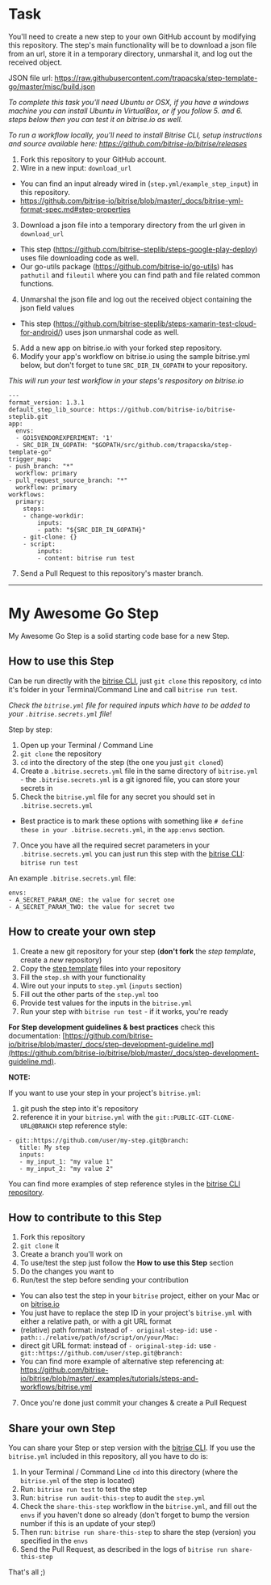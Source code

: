 # Task
You'll need to create a new step to your own GitHub account by modifying this repository. The step's main functionality will be to download a json file from an url, store it in a temporary directory, unmarshal it, and log out the received object.

JSON file url: https://raw.githubusercontent.com/trapacska/step-template-go/master/misc/build.json

*To complete this task you'll need Ubuntu or OSX, if you have a windows machine you can install Ubuntu in VirtualBox, or if you follow 5. and 6. steps below then you can test it on bitrise.io as well.*

*To run a workflow locally, you'll need to install Bitrise CLI, setup instructions and source available here: https://github.com/bitrise-io/bitrise/releases*

1. Fork this repository to your GitHub account.
2. Wire in a new input: `download_url`
  * You can find an input already wired in (`step.yml/example_step_input`) in this repository.
  * https://github.com/bitrise-io/bitrise/blob/master/_docs/bitrise-yml-format-spec.md#step-properties  
3. Download a json file into a temporary directory from the url given in `download_url`
  * This step (https://github.com/bitrise-steplib/steps-google-play-deploy) uses file downloading code as well.
  * Our go-utils package (https://github.com/bitrise-io/go-utils) has `pathutil` and `fileutil` where you can find path  and file related common functions.
4. Unmarshal the json file and log out the received object containing the json field values
  * This step (https://github.com/bitrise-steplib/steps-xamarin-test-cloud-for-android/) uses json unmarshal code as well.
5. Add a new app on bitrise.io with your forked step repository.
6. Modify your app's workflow on bitrise.io using the sample bitrise.yml below, but don't forget to tune `SRC_DIR_IN_GOPATH` to your repository.

*This will run your test workflow in your steps's respository on bitrise.io*
```
---
format_version: 1.3.1
default_step_lib_source: https://github.com/bitrise-io/bitrise-steplib.git
app:
  envs:
  - GO15VENDOREXPERIMENT: '1'
  - SRC_DIR_IN_GOPATH: "$GOPATH/src/github.com/trapacska/step-template-go"
trigger_map:
- push_branch: "*"
  workflow: primary
- pull_request_source_branch: "*"
  workflow: primary
workflows:
  primary:
    steps:
    - change-workdir:
        inputs:
        - path: "${SRC_DIR_IN_GOPATH}"
    - git-clone: {}
    - script:
        inputs:
        - content: bitrise run test

```
7. Send a Pull Request to this repository's master branch.

---


# My Awesome Go Step

My Awesome Go Step is a solid starting code base for
a new Step.


## How to use this Step

Can be run directly with the [bitrise CLI](https://github.com/bitrise-io/bitrise),
just `git clone` this repository, `cd` into it's folder in your Terminal/Command Line
and call `bitrise run test`.

*Check the `bitrise.yml` file for required inputs which have to be
added to your `.bitrise.secrets.yml` file!*

Step by step:

1. Open up your Terminal / Command Line
2. `git clone` the repository
3. `cd` into the directory of the step (the one you just `git clone`d)
5. Create a `.bitrise.secrets.yml` file in the same directory of `bitrise.yml` - the `.bitrise.secrets.yml` is a git ignored file, you can store your secrets in
6. Check the `bitrise.yml` file for any secret you should set in `.bitrise.secrets.yml`
  * Best practice is to mark these options with something like `# define these in your .bitrise.secrets.yml`, in the `app:envs` section.
7. Once you have all the required secret parameters in your `.bitrise.secrets.yml` you can just run this step with the [bitrise CLI](https://github.com/bitrise-io/bitrise): `bitrise run test`

An example `.bitrise.secrets.yml` file:

```
envs:
- A_SECRET_PARAM_ONE: the value for secret one
- A_SECRET_PARAM_TWO: the value for secret two
```

## How to create your own step

1. Create a new git repository for your step (**don't fork** the *step template*, create a *new* repository)
2. Copy the [step template](https://github.com/bitrise-steplib/step-template) files into your repository
3. Fill the `step.sh` with your functionality
4. Wire out your inputs to `step.yml` (`inputs` section)
5. Fill out the other parts of the `step.yml` too
6. Provide test values for the inputs in the `bitrise.yml`
7. Run your step with `bitrise run test` - if it works, you're ready

__For Step development guidelines & best practices__ check this documentation: [https://github.com/bitrise-io/bitrise/blob/master/_docs/step-development-guideline.md](https://github.com/bitrise-io/bitrise/blob/master/_docs/step-development-guideline.md).

**NOTE:**

If you want to use your step in your project's `bitrise.yml`:

1. git push the step into it's repository
2. reference it in your `bitrise.yml` with the `git::PUBLIC-GIT-CLONE-URL@BRANCH` step reference style:

```
- git::https://github.com/user/my-step.git@branch:
   title: My step
   inputs:
   - my_input_1: "my value 1"
   - my_input_2: "my value 2"
```

You can find more examples of step reference styles
in the [bitrise CLI repository](https://github.com/bitrise-io/bitrise/blob/master/_examples/tutorials/steps-and-workflows/bitrise.yml#L65).

## How to contribute to this Step

1. Fork this repository
2. `git clone` it
3. Create a branch you'll work on
4. To use/test the step just follow the **How to use this Step** section
5. Do the changes you want to
6. Run/test the step before sending your contribution
  * You can also test the step in your `bitrise` project, either on your Mac or on [bitrise.io](https://www.bitrise.io)
  * You just have to replace the step ID in your project's `bitrise.yml` with either a relative path, or with a git URL format
  * (relative) path format: instead of `- original-step-id:` use `- path::./relative/path/of/script/on/your/Mac:`
  * direct git URL format: instead of `- original-step-id:` use `- git::https://github.com/user/step.git@branch:`
  * You can find more example of alternative step referencing at: https://github.com/bitrise-io/bitrise/blob/master/_examples/tutorials/steps-and-workflows/bitrise.yml
7. Once you're done just commit your changes & create a Pull Request


## Share your own Step

You can share your Step or step version with the [bitrise CLI](https://github.com/bitrise-io/bitrise). If you use the `bitrise.yml` included in this repository, all you have to do is:

1. In your Terminal / Command Line `cd` into this directory (where the `bitrise.yml` of the step is located)
1. Run: `bitrise run test` to test the step
1. Run: `bitrise run audit-this-step` to audit the `step.yml`
1. Check the `share-this-step` workflow in the `bitrise.yml`, and fill out the
   `envs` if you haven't done so already (don't forget to bump the version number if this is an update
   of your step!)
1. Then run: `bitrise run share-this-step` to share the step (version) you specified in the `envs`
1. Send the Pull Request, as described in the logs of `bitrise run share-this-step`

That's all ;)
